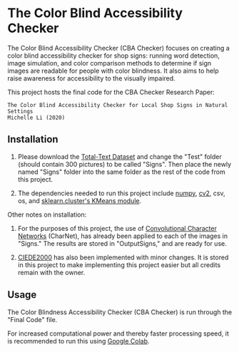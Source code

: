 # The Color Blind Accessibility Checker

The Color Blind Accessibility Checker (CBA Checker)  focuses on creating a color blind accessibility checker for shop signs: running word detection, image simulation, and color comparison methods to determine if sign images are readable for people with color blindness.  It also aims to help raise awareness for accessibility to the visually impaired.

This project hosts the final code for the CBA Checker Research Paper:
```
The Color Blind Accessibility Checker for Local Shop Signs in Natural Settings
Michelle Li (2020)
```
## Installation
1. Please download the [Total-Text Dataset](https://github.com/cs-chan/Total-Text-Dataset) and change the "Test" folder (should contain 300 pictures) to be called "Signs". Then place the newly named "Signs" folder into the same folder as the rest of the code from this project.

2. The dependencies needed to run this project include [numpy](https://numpy.org/), [cv2](https://opencv.org/), csv, os, and [sklearn.cluster's KMeans module](https://scikit-learn.org/stable/modules/generated/sklearn.cluster.KMeans.html).

Other notes on installation:
1. For the purposes of this project, the use of [Convolutional Character Networks](https://github.com/MalongTech/research-charnet) (CharNet), has already been applied to each of the images in "Signs." The results are stored in "OutputSigns," and are ready for use.

2. [CIEDE2000](https://github.com/lovro-i/CIEDE2000) has also been implemented with minor changes. It is stored in this project to make implementing this project easier but all credits remain with the owner.
 

## Usage

The Color Blindness Accessibility Checker (CBA Checker) is run through the "Final Code" file. 

For increased computational power and thereby faster processing speed, it is recommended to run this using [Google Colab](colab.research.google.com).
